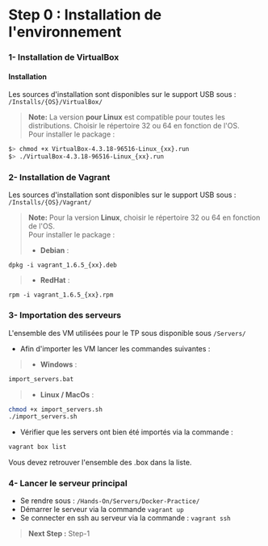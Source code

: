 Step 0 : Installation de l'environnement
=============================================================

### 1- Installation de VirtualBox
#### Installation
Les sources d'installation sont disponibles sur le support USB sous :  
`/Installs/{OS}/VirtualBox/`

> **Note:** La version **pour Linux** est compatible pour toutes les distributions. Choisir le répertoire 32 ou 64 en fonction de l'OS.  
Pour installer le package :  
```sh
$> chmod +x VirtualBox-4.3.18-96516-Linux_{xx}.run
$> ./VirtualBox-4.3.18-96516-Linux_{xx}.run
```  

### 2- Installation de Vagrant

Les sources d'installation sont disponibles sur le support USB sous :  
`/Installs/{OS}/Vagrant/`

> **Note:** Pour la version **Linux**, choisir le répertoire 32 ou 64 en fonction de l'OS.  
Pour installer le package :  
> - **Debian** :
```
dpkg -i vagrant_1.6.5_{xx}.deb
```
> - **RedHat** :
```
rpm -i vagrant_1.6.5_{xx}.rpm
```

### 3- Importation des serveurs

L'ensemble des VM utilisées pour le TP sous disponible sous `/Servers/`

- Afin d'importer les VM lancer les commandes suivantes :

>- **Windows** :
```sh
import_servers.bat
```

> - **Linux / MacOs** :
```sh
chmod +x import_servers.sh
./import_servers.sh
```

- Vérifier que les servers ont bien été importés via la commande :
```sh
vagrant box list
```
Vous devez retrouver l'ensemble des .box dans la liste.

### 4- Lancer le serveur principal

- Se rendre sous : `/Hands-On/Servers/Docker-Practice/`
- Démarrer le serveur via la commande `vagrant up`
- Se connecter en ssh au serveur via la commande : `vagrant ssh`


> **Next Step :** Step-1
